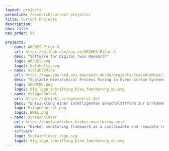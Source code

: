 ```yaml
---
layout: projects
permalink: /research/current-projects/
title: Current Projects
description: 
nav: false
nav_order: 99

projects:
  - name: ARCHES PiCar-X
    url: https://github.com/cau-se/ARCHES-PiCar-X
    desc: "Software for Digital Twin Research"
    logo: ARCHES.svg
    logo2: helmholtz.svg
  - name: ScalableMine
    url: https://www.sourced.uni-bayreuth.de/de/projects/ScalableMine/index.html
    desc: "Scalable Hierarchical Process Mining in Event-Stream Systems"
    logo: SOURCED.png
    logo2: dfg_logo_schriftzug_blau_foerderung_en.svg
  - name: SilageControl
    url: https://projekt.silagecontrol.de/
    desc: "Entwicklung einer intelligenten Sensorplattform zur Erntemengenerfassung- und Management von Silagen"
    logo: SilageControl.png
    logo2: BMEL.png
  - name: SustainKieker
    url: https://sustainkieker.kieker-monitoring.net/
    desc: "Kieker monitoring framework as a sustainable and reusable research
    software"
    logo: SustainKieker-logo.svg
    logo2: dfg_logo_schriftzug_blau_foerderung_en.svg
---
```

